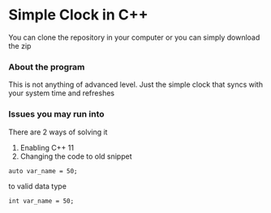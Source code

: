 # Simple Clock in C++

You can clone the repository in your computer or you can simply download the zip

### About the program
This is not anything of advanced level. Just the simple clock that syncs with your system time and refreshes

### Issues you may run into
There are 2 ways of solving it
1. Enabling C++ 11
2. Changing the code to old snippet
```
auto var_name = 50;
```
to valid data type
```
int var_name = 50;
```